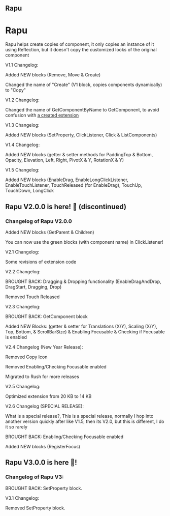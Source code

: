 ## Rapu

# Rapu
Rapu helps create copies of component, it only copies an instance of it using Reflection, but it doesn't copy the customized looks of the original component

V1.1 Changelog:

Added NEW blocks (Remove, Move & Create)

Changed the name of "Create" (V1 block, copies components dynamically) to "Copy"

V1.2 Changelog:

Changed the name of GetComponentByName to GetComponent, to avoid confusion with <a href="https://community.appinventor.mit.edu/t/how-do-i-get-component-in-java/125378/9">a created extension</a>

V1.3 Changelog:

Added NEW blocks (SetProperty, ClickListener, Click & ListComponents)

V1.4 Changelog:

Added NEW blocks (getter & setter methods for PaddingTop & Bottom, Opacity, Elevation, Left, Right, PivotX & Y, RotationX & Y) 

V1.5 Changelog:

Added NEW blocks (EnableDrag, EnableLongClickListener, EnableTouchListener, TouchReleased (for EnableDrag), TouchUp, TouchDown, LongClick

## Rapu V2.0.0 is here! 🎉 (discontinued)</h2>
### Changelog of Rapu V2.0.0</h3>

Added NEW blocks (GetParent & Children)

You can now use the green blocks (with component name) in ClickListener!

V2.1 Changelog:

Some revisions of extension code

V2.2 Changelog:

BROUGHT BACK: Dragging & Dropping functionality (EnableDragAndDrop, DragStart, Dragging, Drop)

Removed Touch Released

V2.3 Changelog:

BROUGHT BACK: GetComponent block

Added NEW Blocks: (getter & setter for Translations (X/Y), Scaling (X/Y), Top, Bottom, & ScrollBarSize) & Enabling Focusable & Checking if Focusable is enabled

V2.4 Changelog (New Year Release):

Removed Copy Icon

Removed Enabling/Checking Focusable enabled

Migrated to Rush for more releases

V2.5 Changelog:

Optimized extension from 20 KB to 14 KB

V2.6 Changelog (SPECIAL RELEASE):

What is a special release?, This is a special release, normally I hop into another version quickly after like V1.5, then its V2.0, but this is different, I do it so rarely

BROUGHT BACK: Enabling/Checking Focusable enabled

Added NEW blocks (RegisterFocus)

## Rapu V3.0.0 is here 🎉!
### Changelog of Rapu V3:

BROUGHT BACK: SetProperty block.

V3.1 Changelog:

Removed SetProperty block.
